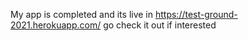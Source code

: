 My app is completed and its live in https://test-ground-2021.herokuapp.com/ go check it out if interested 